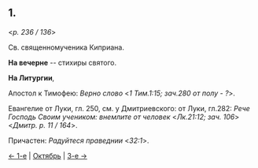 
## 1.

<*p. 236 / 136*>

Св. священномученика Киприана.

**На вечерне** -- стихиры святого. 

**На Литургии**,

Апостол к Тимофею: *Верно слово* <*1 Тим.1:15; зач.280 от полу - ?*>. 

Евангелие от Луки, гл. 250, см. у Дмитриевского: 
от Луки, гл.282: *Рече Господь Своим учеником: внемлите от человек* <*Лк.21:12; зач. 106*> 
<*Дмитр. p. 11 / 164*>. 

Причастен: *Радуйтеся праведнии* <*32:1*>. 

[← 1-е](10_01_GMT.ru.md) | [Октябрь](README.md#2-й) | [3-е →](10_03_GMT.ru.md)
